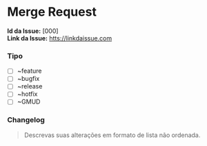 # Merge Request

**Id da Issue:** [000]  
**Link da Issue:** <htts://linkdaissue.com>

### Tipo
* [ ]  ~feature
* [ ]  ~bugfix 
* [ ]  ~release
* [ ]  ~hotfix
* [ ]  ~GMUD

### Changelog
> Descrevas suas alterações em formato de lista não ordenada.
